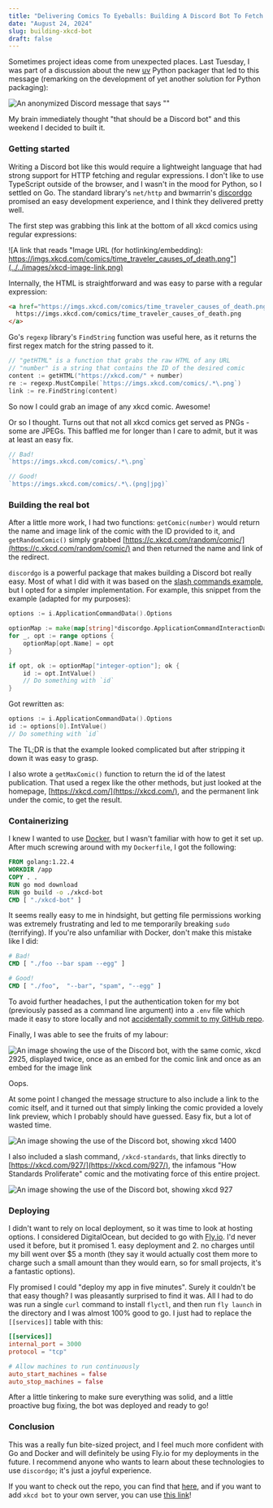 ```yaml
---
title: "Delivering Comics To Eyeballs: Building A Discord Bot To Fetch XKCD Comics"
date: "August 24, 2024"
slug: building-xkcd-bot
draft: false
---
```


Sometimes project ideas come from unexpected places. Last Tuesday, I was part of a discussion about the new [uv](https://github.com/astral-sh/uv) Python packager that led to this message (remarking on the development of yet another solution for Python packaging):

![An anonymized Discord message that says "<xkcd standards comic>"](../../images/xkcd-message.png)

My brain immediately thought "that should be a Discord bot" and this weekend I decided to built it.

### Getting started

Writing a Discord bot like this would require a lightweight language that had strong support for HTTP fetching and regular expressions. I don't like to use TypeScript outside of the browser, and I wasn't in the mood for Python, so I settled on Go. The standard library's `net/http` and
bwmarrin's [discordgo](github.com/bwmarrin/discordgo) promised an easy development experience, and I think they delivered pretty well.

The first step was grabbing this link at the bottom of all xkcd comics using regular expressions:

![A link that reads "Image URL (for hotlinking/embedding): https://imgs.xkcd.com/comics/time_traveler_causes_of_death.png"](../../images/xkcd-image-link.png)

Internally, the HTML is straightforward and was easy to parse with a regular expression:

```html
<a href="https://imgs.xkcd.com/comics/time_traveler_causes_of_death.png">
  https://imgs.xkcd.com/comics/time_traveler_causes_of_death.png
</a>
```

Go's `regexp` library's `FindString` function was useful here, as it returns the first regex match for the string passed to it.

```go
// "getHTML" is a function that grabs the raw HTML of any URL
// "number" is a string that contains the ID of the desired comic
content := getHTML("https://xkcd.com/" + number)
re := regexp.MustCompile(`https://imgs.xkcd.com/comics/.*\.png`)
link := re.FindString(content)
```

So now I could grab an image of any xkcd comic. Awesome!

Or so I thought. Turns out that not all xkcd comics get served as PNGs - some are JPEGs. This baffled me for longer than I care to admit, but it was at least an easy fix.

```go
// Bad!
`https://imgs.xkcd.com/comics/.*\.png`

// Good!
`https://imgs.xkcd.com/comics/.*\.(png|jpg)`
```

### Building the real bot

After a little more work, I had two functions: `getComic(number)` would return the name and image link of the comic with the ID provided to it, and `getRandomComic()` simply grabbed [https://c.xkcd.com/random/comic/](https://c.xkcd.com/random/comic/) and then returned the name and link of the redirect.

`discordgo` is a powerful package that makes building a Discord bot really easy. Most of what I did with it was based on the [slash commands example](https://github.com/bwmarrin/discordgo/blob/master/examples/slash_commands/main.go), but I opted for a simpler implementation. For example, this snippet from the example (adapted for my purposes):

```go
options := i.ApplicationCommandData().Options

optionMap := make(map[string]*discordgo.ApplicationCommandInteractionDataOption, len(options))
for _, opt := range options {
	optionMap[opt.Name] = opt
}

if opt, ok := optionMap["integer-option"]; ok {
	id := opt.IntValue()
	// Do something with `id`
}
```

Got rewritten as:

```go
options := i.ApplicationCommandData().Options
id := options[0].IntValue()
// Do something with `id`
```

The TL;DR is that the example looked complicated but after stripping it down it was easy to grasp.

I also wrote a `getMaxComic()` function to return the id of the latest publication. That used a regex like the other methods, but just looked at the homepage, [https://xkcd.com/](https://xkcd.com/), and the permanent link under the comic, to get the result.

### Containerizing

I knew I wanted to use [Docker](https://www.docker.com/), but I wasn't familiar with how to get it set up. After much screwing around with my `Dockerfile`, I got the following:

```dockerfile
FROM golang:1.22.4
WORKDIR /app
COPY . .
RUN go mod download
RUN go build -o ./xkcd-bot
CMD [ "./xkcd-bot" ]
```

It seems really easy to me in hindsight, but getting file permissions working was extremely frustrating and led to me temporarily breaking `sudo` (terrifying). If you're also unfamiliar with Docker, don't make this mistake like I did:

```dockerfile
# Bad!
CMD [ "./foo --bar spam --egg" ]

# Good!
CMD [ "./foo",  "--bar", "spam", "--egg" ]
```

To avoid further headaches, I put the authentication token for my bot (previously passed as a command line argument) into a `.env` file which made it easy to store locally and not [accidentally commit to my GitHub repo](https://www.gitguardian.com/state-of-secrets-sprawl-report-2024).

Finally, I was able to see the fruits of my labour:

![An image showing the use of the Discord bot, with the same comic, xkcd 2925, displayed twice, once as an embed for the comic link and once as an embed for the image link](../../images/xkcd-duplicate.png)

Oops.

At some point I changed the message structure to also include a link to the comic itself, and it turned out that simply linking the comic provided a lovely link preview, which I probably should have guessed. Easy fix, but a lot of wasted time.

![An image showing the use of the Discord bot, showing xkcd 1400](../../images/xkcd-singular.png)

I also included a slash command, `/xkcd-standards`, that links directly to [https://xkcd.com/927/](https://xkcd.com/927/), the infamous "How Standards Proliferate" comic and the motivating force of this entire project.

![An image showing the use of the Discord bot, showing xkcd 927](../../images/xkcd-standards.png)

### Deploying

I didn't want to rely on local deployment, so it was time to look at hosting options. I considered DigitalOcean, but decided to go with [Fly.io](https://fly.io). I'd never used it before, but it promised 1. easy deployment and 2. no charges until my bill went over $5 a month (they say it would actually cost them more to charge such a small amount than they would earn, so for small projects, it's a fantastic options).

Fly promised I could "deploy my app in five minutes". Surely it couldn't be that easy though? I was pleasantly surprised to find it was. All I had to do was run a single `curl` command to install `flyctl`, and then run `fly launch` in the directory and I was almost 100% good to go. I just had to replace the `[[services]]` table with this:

```toml
[[services]]
internal_port = 3000
protocol = "tcp"

# Allow machines to run continuously
auto_start_machines = false
auto_stop_machines = false
```

After a little tinkering to make sure everything was solid, and a little proactive bug fixing, the bot was deployed and ready to go!

### Conclusion

This was a really fun bite-sized project, and I feel much more confident with Go and Docker and will definitely be using
Fly.io for my deployments in the future. I recommend anyone who wants to learn about these technologies to use `discordgo`; it's just a joyful experience.

If you want to check out the repo, you can find that [here](https://github.com/EthanDenny/xkcd-bot), and if you want to add `xkcd bot` to your own server, you can use [this link](https://discord.com/oauth2/authorize?client_id=1276667730409558037&permissions=277025409024&integration_type=0&scope=applications.commands+bot)!
